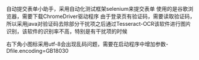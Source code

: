 自动提交表单小助手，采用自动化测试框架selenium来提交表单
使用的是谷歌浏览器，需要下载ChromeDriver驱动程序
由于登录页有验证码，需要读取验证码，所以采用java对验证码去除部分干扰项之后通过Tesseract-OCR该软件进行图片识别，该软件的识别率不高，特别是有干扰项的时候

右下角小图标采用utf-8会出现乱码问题，需要在启动程序中增加参数-Dfile.encoding=GB18030
